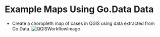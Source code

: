 # Example Maps Using Go.Data Data

- Create a choropleth map of cases in QGIS using data extracted from Go.Data.
![QGISWorkflowImage](../assets/DocsWorkflowImage.png)




